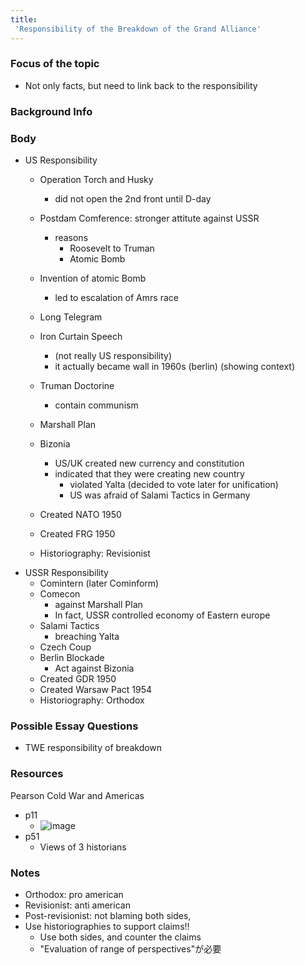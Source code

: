 ```yaml
---
title:
 'Responsibility of the Breakdown of the Grand Alliance'
---
```


### Focus of the topic
- Not only facts, but need to link back to the responsibility

### Background Info

### Body
- US Responsibility
    - Operation Torch and Husky
        - did not open the 2nd front until D-day

    - Postdam Comference: stronger attitute against USSR
        - reasons
            - Roosevelt to Truman
            - Atomic Bomb
    - Invention of atomic Bomb
        - led to escalation of Amrs race
    - Long Telegram
    - Iron Curtain Speech
        - (not really US responsibility)
        - it actually became wall in 1960s (berlin) (showing context)
    - Truman Doctorine
        - contain communism
    - Marshall Plan
    - Bizonia
        - US/UK created new currency and constitution
        - indicated that they were creating new country
            - violated Yalta (decided to vote later for unification)
            - US was afraid of Salami Tactics in Germany
    - Created NATO 1950
    - Created FRG 1950
    - Historiography: Revisionist
- USSR Responsibility
    - Comintern (later Cominform)
    - Comecon
        - against Marshall Plan
        - In fact, USSR controlled economy of Eastern europe
    - Salami Tactics
        - breaching Yalta
    - Czech Coup
    - Berlin Blockade
        - Act against Bizonia
    - Created GDR 1950
    - Created Warsaw Pact 1954
    - Historiography: Orthodox
### Possible Essay Questions
- TWE responsibility of breakdown

### Resources
Pearson Cold War and Americas
- p11
    - ![image](https://gyazo.com/9d9faa67aabb52e5e02677635511b6ce/thumb/1000)
- p51
    - Views of 3 historians

### Notes
- Orthodox: pro american
- Revisionist: anti american
- Post-revisionist: not blaming both sides,
- Use historiographies to support claims!!
    - Use both sides, and counter the claims
    - "Evaluation of range of perspectives"が必要